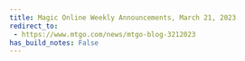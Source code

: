 ```yaml
---
title: Magic Online Weekly Announcements, March 21, 2023
redirect_to:
 - https://www.mtgo.com/news/mtgo-blog-3212023
has_build_notes: False
---
```

